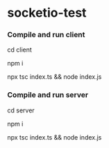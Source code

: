 # socketio-test

### Compile and run client

cd client

npm i

npx tsc index.ts && node index.js

### Compile and run server

cd server

npm i

npx tsc index.ts && node index.js
